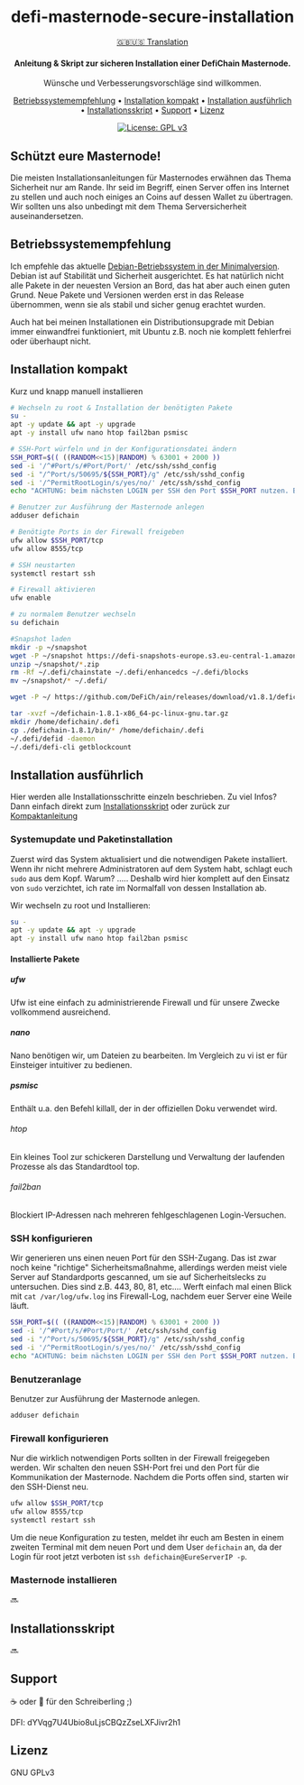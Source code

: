 <h1 align="center">
    <br>
        defi-masternode-secure-installation
    <br>
</h1>

<div align="center">
    
[:gb::us: Translation](https://github.com/vmerz/defi-masternode-secure-installation/README.EN.md) 

</div>

<h4 align="center">
    Anleitung & Skript zur sicheren Installation einer DefiChain Masternode.<br>
</h4>
<p align="center">
    Wünsche und Verbesserungsvorschläge sind willkommen.
</p>

<p align="center">
  <a href="#Betriebssystemempfehlung">Betriebssystemempfehlung</a> •
  <a href="#installation-kompakt">Installation kompakt</a> •
  <a href="#installation-ausführlich">Installation ausführlich</a> •
  <a href="#Installationsskript">Installationsskript</a> •
  <a href="#Support">Support</a> •
  <a href="#license">Lizenz</a>
</p>

<div align="center">
    
[![License: GPL v3](https://img.shields.io/badge/License-GPLv3-blue.svg)](https://www.gnu.org/licenses/gpl-3.0)
    
</div>

## Schützt eure Masternode!

Die meisten Installationsanleitungen für Masternodes erwähnen das Thema Sicherheit nur am Rande.
Ihr seid im Begriff, einen Server offen ins Internet zu stellen und auch noch einiges an Coins auf dessen Wallet zu übertragen. Wir sollten uns also unbedingt mit dem Thema Serversicherheit auseinandersetzen.

## Betriebssystemempfehlung

Ich empfehle das aktuelle <a href="#https://www.debian.org/CD/netinst/index.de.html">Debian-Betriebssystem in der Minimalversion</a>. Debian ist auf Stabilität und Sicherheit ausgerichtet. Es hat natürlich nicht alle Pakete in der neuesten Version an Bord, das hat aber auch einen guten Grund. Neue Pakete und Versionen werden erst in das Release übernommen, wenn sie als stabil und sicher genug erachtet wurden.

Auch hat bei meinen Installationen ein Distributionsupgrade mit Debian immer einwandfrei funktioniert, mit Ubuntu z.B. noch nie komplett fehlerfrei oder überhaupt nicht.

## Installation kompakt

Kurz und knapp manuell installieren

```bash
# Wechseln zu root & Installation der benötigten Pakete
su -
apt -y update && apt -y upgrade
apt -y install ufw nano htop fail2ban psmisc

# SSH-Port würfeln und in der Konfigurationsdatei ändern
SSH_PORT=$(( ((RANDOM<<15)|RANDOM) % 63001 + 2000 ))
sed -i '/^#Port/s/#Port/Port/' /etc/ssh/sshd_config
sed -i "/^Port/s/50695/${SSH_PORT}/g" /etc/ssh/sshd_config
sed -i '/^PermitRootLogin/s/yes/no/' /etc/ssh/sshd_config
echo "ACHTUNG: beim nächsten LOGIN per SSH den Port $SSH_PORT nutzen. Bsp.: ssh defichain@yourIP -p $SSH_PORT."

# Benutzer zur Ausführung der Masternode anlegen
adduser defichain

# Benötigte Ports in der Firewall freigeben
ufw allow $SSH_PORT/tcp
ufw allow 8555/tcp

# SSH neustarten
systemctl restart ssh

# Firewall aktivieren
ufw enable

# zu normalem Benutzer wechseln 
su defichain

#Snapshot laden
mkdir -p ~/snapshot
wget -P ~/snapshot https://defi-snapshots-europe.s3.eu-central-1.amazonaws.com/snapshot-mainnet-1052243.zip
unzip ~/snapshot/*.zip
rm -Rf ~/.defi/chainstate ~/.defi/enhancedcs ~/.defi/blocks
mv ~/snapshot/* ~/.defi/

wget -P ~/ https://github.com/DeFiCh/ain/releases/download/v1.8.1/defichain-1.8.1-x86_64-pc-linux-gnu.tar.gz

tar -xvzf ~/defichain-1.8.1-x86_64-pc-linux-gnu.tar.gz
mkdir /home/defichain/.defi
cp ./defichain-1.8.1/bin/* /home/defichain/.defi
~/.defi/defid -daemon
~/.defi/defi-cli getblockcount 
```

## Installation ausführlich

Hier werden alle Installationsschritte einzeln beschrieben. 
Zu viel Infos? Dann einfach direkt zum <a href="#Installationsskript">Installationsskript</a> oder zurück zur
<a href="#installation-kompakt">Kompaktanleitung</a> 

### Systemupdate und Paketinstallation

Zuerst wird das System aktualisiert und die notwendigen Pakete installiert. Wenn ihr nicht mehrere Administratoren auf dem System habt, schlagt euch `sudo` aus dem Kopf. Warum? .....
Deshalb wird hier komplett auf den Einsatz von `sudo` verzichtet, ich rate im Normalfall von dessen Installation ab.

Wir wechseln zu root und Installieren:

```bash
su -
apt -y update && apt -y upgrade
apt -y install ufw nano htop fail2ban psmisc
```

#### Installierte Pakete

##### ufw

Ufw ist eine einfach zu administrierende Firewall und für unsere Zwecke vollkommend ausreichend.

##### nano

Nano benötigen wir, um Dateien zu bearbeiten. Im Vergleich zu vi ist er für Einsteiger intuitiver zu bedienen.

##### psmisc

Enthält u.a. den Befehl killall, der in der offiziellen Doku verwendet wird.

###### htop

Ein kleines Tool zur schickeren Darstellung und Verwaltung der laufenden Prozesse als das Standardtool top.

###### fail2ban

Blockiert IP-Adressen nach mehreren fehlgeschlagenen Login-Versuchen.

### SSH konfigurieren

Wir generieren uns einen neuen Port für den SSH-Zugang. Das ist zwar noch keine "richtige" Sicherheitsmaßnahme, allerdings werden meist viele Server auf Standardports gescanned, um sie auf Sicherheitslecks zu untersuchen. Dies sind z.B. 443, 80, 81, etc.... Werft einfach mal einen Blick mit `cat /var/log/ufw.log` ins Firewall-Log, nachdem euer Server eine Weile läuft.

```bash
SSH_PORT=$(( ((RANDOM<<15)|RANDOM) % 63001 + 2000 ))
sed -i '/^#Port/s/#Port/Port/' /etc/ssh/sshd_config
sed -i "/^Port/s/50695/${SSH_PORT}/g" /etc/ssh/sshd_config
sed -i '/^PermitRootLogin/s/yes/no/' /etc/ssh/sshd_config
echo "ACHTUNG: beim nächsten LOGIN per SSH den Port $SSH_PORT nutzen. Bsp.: ssh defichain@yourIP -p $SSH_PORT"
```

### Benutzeranlage

Benutzer zur Ausführung der Masternode anlegen.

```bash
adduser defichain
```

### Firewall konfigurieren

Nur die wirklich notwendigen Ports sollten in der Firewall freigegeben werden. Wir schalten den neuen SSH-Port frei und den Port für die Kommunikation der Masternode. Nachdem die Ports offen sind, starten wir den SSH-Dienst neu.

```bash
ufw allow $SSH_PORT/tcp
ufw allow 8555/tcp
systemctl restart ssh
```
Um die neue Konfiguration zu testen, meldet ihr euch am Besten in einem zweiten Terminal mit dem neuen Port und dem User `defichain` an, da der Login für root jetzt verboten ist `ssh defichain@EureServerIP -p`.

### Masternode installieren

:soon:

## Installationsskript

:soon:

## Support
:coffee: oder :beer: für den Schreiberling ;)

DFI: dYVqg7U4Ubio8uLjsCBQzZseLXFJivr2h1

## Lizenz 

 GNU GPLv3 